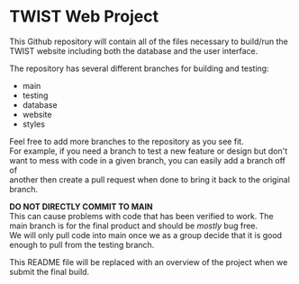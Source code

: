 # TWIST Web Project

This Github repository will contain all of the files necessary to build/run the TWIST website including both the database and the user interface.

The repository has several different branches for building and testing:

- main
- testing
- database
- website
- styles

Feel free to add more branches to the repository as you see fit.  
For example, if you need a branch to test a new feature or design but don't want to mess with code in a given branch, you can easily add a branch off of  
another then create a pull request when done to bring it back to the original branch.

**DO NOT DIRECTLY COMMIT TO MAIN**  
This can cause problems with code that has been verified to work. The main branch is for the final product and should be *mostly* bug free.  
We will only pull code into main once we as a group decide that it is good enough to pull from the testing branch.

This README file will be replaced with an overview of the project when we submit the final build.
